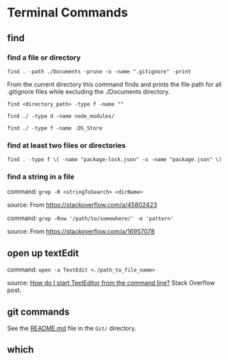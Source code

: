 # Terminal Commands

<!-- TODO: add a Table of Contents here. See the same here https://github.com/JamieBort/Learning-Directory/blob/master/Git/common_git_commands.md#table-of-contents -->

## find

### find a file or directory

`find . -path ./Documents -prune -o -name ".gitignore" -print`

From the current directory this command finds and prints the file path for all .gitignore files while excluding the ./Documents directory.

`find <directory_path> -type f -name "`<wildcard-match>`"`

`find ./ -type d -name node_modules/`

`find ./ -type f -name .DS_Store`

### find at least two files or directories

`find . -type f \( -name "package-lock.json" -o -name "package.json" \)`

### find a string in a file

command:
`grep -R <stringToSearch> <dirName>`

source:
From https://stackoverflow.com/a/45802423

command:
`grep -Rnw '/path/to/somewhere/' -e 'pattern'`

source:
From https://stackoverflow.com/a/16957078

## open up textEdit

command:
`open -a TextEdit <./path_to_file_name>`

source:
[How do I start TextEditor from the command line?](https://apple.stackexchange.com/a/16598) Stack Overflow post.

## git commands

See the [README.md](../../Git/README.md) file in the `Git/` directory.

## which
